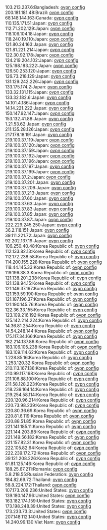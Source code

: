 103.213.237.6:Bangladesh: [ovpn config](vpn/103_213_237_6.ovpn)  
200.181.181.48:Brazil: [ovpn config](vpn/200_181_181_48.ovpn)  
68.148.144.163:Canada: [ovpn config](vpn/68_148_144_163.ovpn)  
110.135.171.51:Japan: [ovpn config](vpn/110_135_171_51.ovpn)  
112.71.202.129:Japan: [ovpn config](vpn/112_71_202_129.ovpn)  
118.106.104.18:Japan: [ovpn config](vpn/118_106_104_18.ovpn)  
118.240.19.110:Japan: [ovpn config](vpn/118_240_19_110.ovpn)  
121.80.24.163:Japan: [ovpn config](vpn/121_80_24_163.ovpn)  
121.81.221.214:Japan: [ovpn config](vpn/121_81_221_214.ovpn)  
122.30.92.178:Japan: [ovpn config](vpn/122_30_92_178.ovpn)  
124.219.204.102:Japan: [ovpn config](vpn/124_219_204_102.ovpn)  
125.198.183.222:Japan: [ovpn config](vpn/125_198_183_222.ovpn)  
126.50.253.120:Japan: [ovpn config](vpn/126_50_253_120.ovpn)  
126.73.218.129:Japan: [ovpn config](vpn/126_73_218_129.ovpn)  
131.129.242.226:Japan: [ovpn config](vpn/131_129_242_226.ovpn)  
133.175.174.2:Japan: [ovpn config](vpn/133_175_174_2.ovpn)  
133.32.131.115:Japan: [ovpn config](vpn/133_32_131_115.ovpn)  
133.32.182.6:Japan: [ovpn config](vpn/133_32_182_6.ovpn)  
14.101.4.186:Japan: [ovpn config](vpn/14_101_4_186.ovpn)  
14.14.221.222:Japan: [ovpn config](vpn/14_14_221_222.ovpn)  
150.147.92.147:Japan: [ovpn config](vpn/150_147_92_147.ovpn)  
153.132.41.88:Japan: [ovpn config](vpn/153_132_41_88.ovpn)  
1.21.53.62:Japan: [ovpn config](vpn/1_21_53_62.ovpn)  
211.135.28.126:Japan: [ovpn config](vpn/211_135_28_126.ovpn)  
217.178.18.191:Japan: [ovpn config](vpn/217_178_18_191.ovpn)  
219.100.37.119:Japan: [ovpn config](vpn/219_100_37_119.ovpn)  
219.100.37.120:Japan: [ovpn config](vpn/219_100_37_120.ovpn)  
219.100.37.159:Japan: [ovpn config](vpn/219_100_37_159.ovpn)  
219.100.37.192:Japan: [ovpn config](vpn/219_100_37_192.ovpn)  
219.100.37.196:Japan: [ovpn config](vpn/219_100_37_196.ovpn)  
219.100.37.197:Japan: [ovpn config](vpn/219_100_37_197.ovpn)  
219.100.37.199:Japan: [ovpn config](vpn/219_100_37_199.ovpn)  
219.100.37.2:Japan: [ovpn config](vpn/219_100_37_2.ovpn)  
219.100.37.201:Japan: [ovpn config](vpn/219_100_37_201.ovpn)  
219.100.37.209:Japan: [ovpn config](vpn/219_100_37_209.ovpn)  
219.100.37.213:Japan: [ovpn config](vpn/219_100_37_213.ovpn)  
219.100.37.60:Japan: [ovpn config](vpn/219_100_37_60.ovpn)  
219.100.37.63:Japan: [ovpn config](vpn/219_100_37_63.ovpn)  
219.100.37.83:Japan: [ovpn config](vpn/219_100_37_83.ovpn)  
219.100.37.85:Japan: [ovpn config](vpn/219_100_37_85.ovpn)  
219.100.37.87:Japan: [ovpn config](vpn/219_100_37_87.ovpn)  
222.229.245.250:Japan: [ovpn config](vpn/222_229_245_250.ovpn)  
36.2.118.151:Japan: [ovpn config](vpn/36_2_118_151.ovpn)  
39.111.221.72:Japan: [ovpn config](vpn/39_111_221_72.ovpn)  
92.202.137.19:Japan: [ovpn config](vpn/92_202_137_19.ovpn)  
106.250.40.48:Korea Republic of: [ovpn config](vpn/106_250_40_48.ovpn)  
112.133.82.13:Korea Republic of: [ovpn config](vpn/112_133_82_13.ovpn)  
112.172.238.58:Korea Republic of: [ovpn config](vpn/112_172_238_58.ovpn)  
114.200.155.228:Korea Republic of: [ovpn config](vpn/114_200_155_228.ovpn)  
118.44.145.33:Korea Republic of: [ovpn config](vpn/118_44_145_33.ovpn)  
119.196.38.3:Korea Republic of: [ovpn config](vpn/119_196_38_3.ovpn)  
121.138.201.238:Korea Republic of: [ovpn config](vpn/121_138_201_238.ovpn)  
121.138.94.15:Korea Republic of: [ovpn config](vpn/121_138_94_15.ovpn)  
121.149.37.197:Korea Republic of: [ovpn config](vpn/121_149_37_197.ovpn)  
121.159.59.190:Korea Republic of: [ovpn config](vpn/121_159_59_190.ovpn)  
121.187.196.37:Korea Republic of: [ovpn config](vpn/121_187_196_37.ovpn)  
121.190.145.76:Korea Republic of: [ovpn config](vpn/121_190_145_76.ovpn)  
122.36.33.155:Korea Republic of: [ovpn config](vpn/122_36_33_155.ovpn)  
123.109.216.192:Korea Republic of: [ovpn config](vpn/123_109_216_192.ovpn)  
125.142.214.224:Korea Republic of: [ovpn config](vpn/125_142_214_224.ovpn)  
14.36.81.254:Korea Republic of: [ovpn config](vpn/14_36_81_254.ovpn)  
14.54.248.144:Korea Republic of: [ovpn config](vpn/14_54_248_144.ovpn)  
175.117.34.166:Korea Republic of: [ovpn config](vpn/175_117_34_166.ovpn)  
182.214.137.86:Korea Republic of: [ovpn config](vpn/182_214_137_86.ovpn)  
183.106.105.238:Korea Republic of: [ovpn config](vpn/183_106_105_238.ovpn)  
183.109.114.62:Korea Republic of: [ovpn config](vpn/183_109_114_62.ovpn)  
1.228.85.16:Korea Republic of: [ovpn config](vpn/1_228_85_16.ovpn)  
1.253.120.32:Korea Republic of: [ovpn config](vpn/1_253_120_32.ovpn)  
210.113.167.136:Korea Republic of: [ovpn config](vpn/210_113_167_136.ovpn)  
210.99.117.168:Korea Republic of: [ovpn config](vpn/210_99_117_168.ovpn)  
211.106.88.100:Korea Republic of: [ovpn config](vpn/211_106_88_100.ovpn)  
211.58.128.223:Korea Republic of: [ovpn config](vpn/211_58_128_223.ovpn)  
218.239.164.14:Korea Republic of: [ovpn config](vpn/218_239_164_14.ovpn)  
219.254.58.114:Korea Republic of: [ovpn config](vpn/219_254_58_114.ovpn)  
220.120.96.214:Korea Republic of: [ovpn config](vpn/220_120_96_214.ovpn)  
220.73.98.239:Korea Republic of: [ovpn config](vpn/220_73_98_239.ovpn)  
220.80.36.69:Korea Republic of: [ovpn config](vpn/220_80_36_69.ovpn)  
220.81.6.119:Korea Republic of: [ovpn config](vpn/220_81_6_119.ovpn)  
220.88.51.85:Korea Republic of: [ovpn config](vpn/220_88_51_85.ovpn)  
221.141.185.11:Korea Republic of: [ovpn config](vpn/221_141_185_11.ovpn)  
221.144.203.88:Korea Republic of: [ovpn config](vpn/221_144_203_88.ovpn)  
221.149.56.182:Korea Republic of: [ovpn config](vpn/221_149_56_182.ovpn)  
221.157.82.31:Korea Republic of: [ovpn config](vpn/221_157_82_31.ovpn)  
222.105.82.64:Korea Republic of: [ovpn config](vpn/222_105_82_64.ovpn)  
222.239.172.72:Korea Republic of: [ovpn config](vpn/222_239_172_72.ovpn)  
39.121.208.226:Korea Republic of: [ovpn config](vpn/39_121_208_226.ovpn)  
61.81.125.146:Korea Republic of: [ovpn config](vpn/61_81_125_146.ovpn)  
188.25.67.211:Romania: [ovpn config](vpn/188_25_67_211.ovpn)  
5.8.218.55:Russian Federation: [ovpn config](vpn/5_8_218_55.ovpn)  
184.82.69.72:Thailand: [ovpn config](vpn/184_82_69_72.ovpn)  
58.8.224.172:Thailand: [ovpn config](vpn/58_8_224_172.ovpn)  
107.173.209.236:United States: [ovpn config](vpn/107_173_209_236.ovpn)  
139.180.147.96:United States: [ovpn config](vpn/139_180_147_96.ovpn)  
163.182.174.159:United States: [ovpn config](vpn/163_182_174_159.ovpn)  
173.198.248.39:United States: [ovpn config](vpn/173_198_248_39.ovpn)  
173.233.73.3:United States: [ovpn config](vpn/173_233_73_3.ovpn)  
207.148.112.140:United States: [ovpn config](vpn/207_148_112_140.ovpn)  
14.240.99.130:Viet Nam: [ovpn config](vpn/14_240_99_130.ovpn)  
